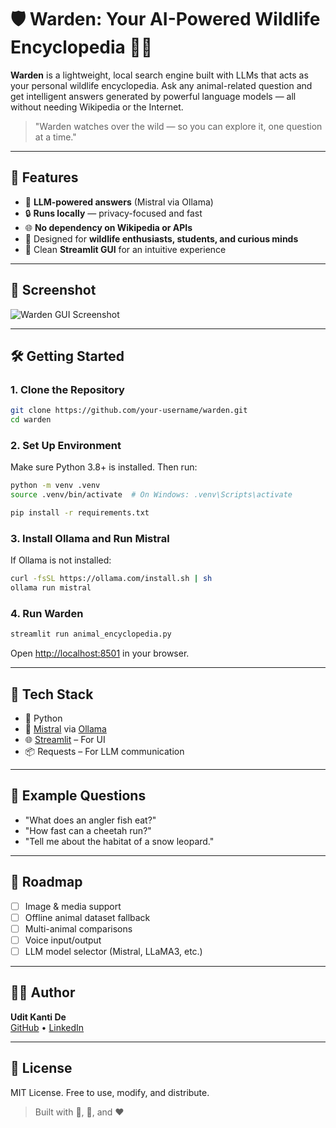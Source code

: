 
# 🛡️ Warden: Your AI-Powered Wildlife Encyclopedia 🦁🌿

**Warden** is a lightweight, local search engine built with LLMs that acts as your personal wildlife encyclopedia. Ask any animal-related question and get intelligent answers generated by powerful language models — all without needing Wikipedia or the Internet.

> "Warden watches over the wild — so you can explore it, one question at a time."

---

## 🚀 Features

- 🧠 **LLM-powered answers** (Mistral via Ollama)
- 🔒 **Runs locally** — privacy-focused and fast
- 🌐 **No dependency on Wikipedia or APIs**
- 🐾 Designed for **wildlife enthusiasts, students, and curious minds**
- 🎨 Clean **Streamlit GUI** for an intuitive experience

---

## 📸 Screenshot

<!-- Add a real screenshot and replace the URL below -->
![Warden GUI Screenshot](https://drive.google.com/file/d/1P1VDxL1hroUoziyIflGs-QJSGyBDDenD/view?usp=sharing)

---

## 🛠️ Getting Started

### 1. Clone the Repository

```bash
git clone https://github.com/your-username/warden.git
cd warden
```

### 2. Set Up Environment

Make sure Python 3.8+ is installed. Then run:

```bash
python -m venv .venv
source .venv/bin/activate  # On Windows: .venv\Scripts\activate

pip install -r requirements.txt
```

### 3. Install Ollama and Run Mistral

If Ollama is not installed:

```bash
curl -fsSL https://ollama.com/install.sh | sh
ollama run mistral
```

### 4. Run Warden

```bash
streamlit run animal_encyclopedia.py
```

Open [http://localhost:8501](http://localhost:8501) in your browser.

---

## 🧩 Tech Stack

- 🐍 Python
- 🤖 [Mistral](https://ollama.com/library/mistral) via [Ollama](https://ollama.com)
- 🌐 [Streamlit](https://streamlit.io) – For UI
- 📦 Requests – For LLM communication

---

## 💬 Example Questions

- "What does an angler fish eat?"
- "How fast can a cheetah run?"
- "Tell me about the habitat of a snow leopard."

---

## 📌 Roadmap

- [ ] Image & media support
- [ ] Offline animal dataset fallback
- [ ] Multi-animal comparisons
- [ ] Voice input/output
- [ ] LLM model selector (Mistral, LLaMA3, etc.)

---

## 👨‍💻 Author

**Udit Kanti De**  
[GitHub](https://github.com/UditDe) • [LinkedIn](https://www.linkedin.com/in/udit-kanti-de-42a778225/)

---

## 📄 License

MIT License. Free to use, modify, and distribute.

> Built with 🧠, 🐍, and ❤️
